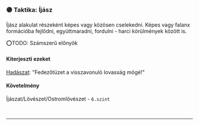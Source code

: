 ### 🟣 Taktika: Íjász

Íjász alakulat részeként képes vagy közösen cselekedni. Képes vagy falanx formációba fejlődni, együttmaradni, fordulni - harci körülmények között is.

⭕TODO: Számszerű előnyök

#### Kiterjeszti ezeket

[Hadászat](../kepzettsegek.primer.altalanos/hadaszat.md): "Fedezőtüzet a visszavonuló lovasság mögé!"

#### Követelmény

Íjászat/Lövészet/Ostromlövészet - `6.szint`

<br />

---
